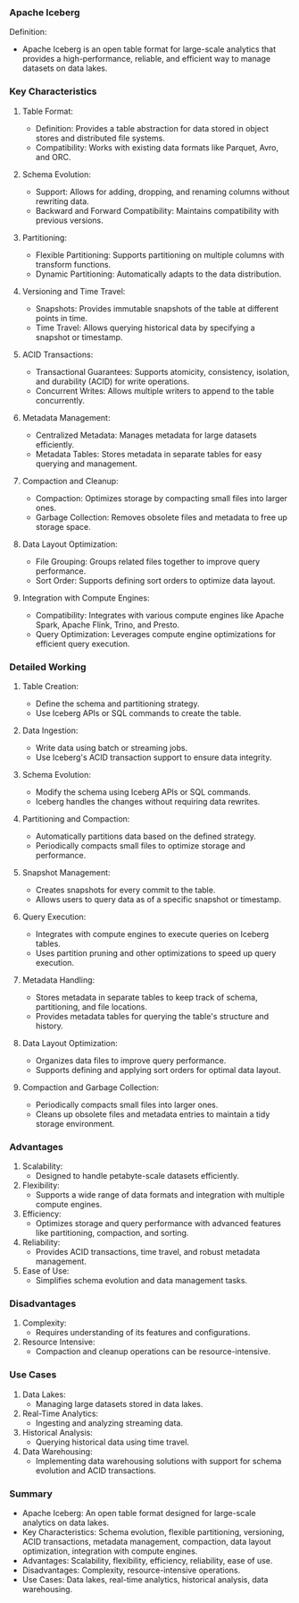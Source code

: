 ### Apache Iceberg

Definition:
- Apache Iceberg is an open table format for large-scale analytics that provides a high-performance, reliable, and efficient way to manage datasets on data lakes.

### Key Characteristics

1. Table Format:
   - Definition: Provides a table abstraction for data stored in object stores and distributed file systems.
   - Compatibility: Works with existing data formats like Parquet, Avro, and ORC.

2. Schema Evolution:
   - Support: Allows for adding, dropping, and renaming columns without rewriting data.
   - Backward and Forward Compatibility: Maintains compatibility with previous versions.

3. Partitioning:
   - Flexible Partitioning: Supports partitioning on multiple columns with transform functions.
   - Dynamic Partitioning: Automatically adapts to the data distribution.

4. Versioning and Time Travel:
   - Snapshots: Provides immutable snapshots of the table at different points in time.
   - Time Travel: Allows querying historical data by specifying a snapshot or timestamp.

5. ACID Transactions:
   - Transactional Guarantees: Supports atomicity, consistency, isolation, and durability (ACID) for write operations.
   - Concurrent Writes: Allows multiple writers to append to the table concurrently.

6. Metadata Management:
   - Centralized Metadata: Manages metadata for large datasets efficiently.
   - Metadata Tables: Stores metadata in separate tables for easy querying and management.

7. Compaction and Cleanup:
   - Compaction: Optimizes storage by compacting small files into larger ones.
   - Garbage Collection: Removes obsolete files and metadata to free up storage space.

8. Data Layout Optimization:
   - File Grouping: Groups related files together to improve query performance.
   - Sort Order: Supports defining sort orders to optimize data layout.

9. Integration with Compute Engines:
   - Compatibility: Integrates with various compute engines like Apache Spark, Apache Flink, Trino, and Presto.
   - Query Optimization: Leverages compute engine optimizations for efficient query execution.

### Detailed Working

1. Table Creation:
   - Define the schema and partitioning strategy.
   - Use Iceberg APIs or SQL commands to create the table.

2. Data Ingestion:
   - Write data using batch or streaming jobs.
   - Use Iceberg's ACID transaction support to ensure data integrity.

3. Schema Evolution:
   - Modify the schema using Iceberg APIs or SQL commands.
   - Iceberg handles the changes without requiring data rewrites.

4. Partitioning and Compaction:
   - Automatically partitions data based on the defined strategy.
   - Periodically compacts small files to optimize storage and performance.

5. Snapshot Management:
   - Creates snapshots for every commit to the table.
   - Allows users to query data as of a specific snapshot or timestamp.

6. Query Execution:
   - Integrates with compute engines to execute queries on Iceberg tables.
   - Uses partition pruning and other optimizations to speed up query execution.

7. Metadata Handling:
   - Stores metadata in separate tables to keep track of schema, partitioning, and file locations.
   - Provides metadata tables for querying the table's structure and history.

8. Data Layout Optimization:
   - Organizes data files to improve query performance.
   - Supports defining and applying sort orders for optimal data layout.

9. Compaction and Garbage Collection:
   - Periodically compacts small files into larger ones.
   - Cleans up obsolete files and metadata entries to maintain a tidy storage environment.

### Advantages

1. Scalability:
   - Designed to handle petabyte-scale datasets efficiently.
2. Flexibility:
   - Supports a wide range of data formats and integration with multiple compute engines.
3. Efficiency:
   - Optimizes storage and query performance with advanced features like partitioning, compaction, and sorting.
4. Reliability:
   - Provides ACID transactions, time travel, and robust metadata management.
5. Ease of Use:
   - Simplifies schema evolution and data management tasks.

### Disadvantages

1. Complexity:
   - Requires understanding of its features and configurations.
2. Resource Intensive:
   - Compaction and cleanup operations can be resource-intensive.

### Use Cases

1. Data Lakes:
   - Managing large datasets stored in data lakes.
2. Real-Time Analytics:
   - Ingesting and analyzing streaming data.
3. Historical Analysis:
   - Querying historical data using time travel.
4. Data Warehousing:
   - Implementing data warehousing solutions with support for schema evolution and ACID transactions.

### Summary

- Apache Iceberg: An open table format designed for large-scale analytics on data lakes.
- Key Characteristics: Schema evolution, flexible partitioning, versioning, ACID transactions, metadata management, compaction, data layout optimization, integration with compute engines.
- Advantages: Scalability, flexibility, efficiency, reliability, ease of use.
- Disadvantages: Complexity, resource-intensive operations.
- Use Cases: Data lakes, real-time analytics, historical analysis, data warehousing.